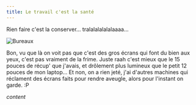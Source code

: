 ```yaml
---
title: Le travail c'est la santé
---
```


Rien faire c'est la conserver... tralalalalalalaaaa...

![Bureaux](http://static.cyprio.net/wtf/old_pics/tralala.png)

Bon, vu que là on voit pas que c'est des gros écrans qui font du bien aux
yeux, c'est pas vraiment de la frime. Juste raah c'est mieux que le 15 pouces
de récup' que j'avais, et drôlement plus lumineux que le petit 12 pouces de
mon laptop... Et non, on a rien jeté, j'ai d'autres machines qui réclament des
écrans faits pour rendre aveugle, alors pour l'instant on garde. :P

*content* 

